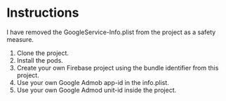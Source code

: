 # Instructions

I have removed the GoogleService-Info.plist from the project as a safety measure.

1. Clone the project.
2. Install the pods.
3. Create your own Firebase project using the bundle identifier from this project.
4. Use your own Google Admob app-id in the info.plist.
5. Use your own Google Admod unit-id inside the project.
